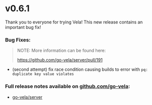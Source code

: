 # v0.6.1

Thank you to everyone for trying Vela! This new release contains an important bug fix!

### Bug Fixes:

> NOTE: More information can be found here:
>
> https://github.com/go-vela/server/pull/191

* (second attempt) fix race condition causing builds to error with `pq: duplicate key value violates`

### Full release notes available on [github.com/go-vela](https://github.com/go-vela):

* [go-vela/server](https://github.com/go-vela/server/releases)